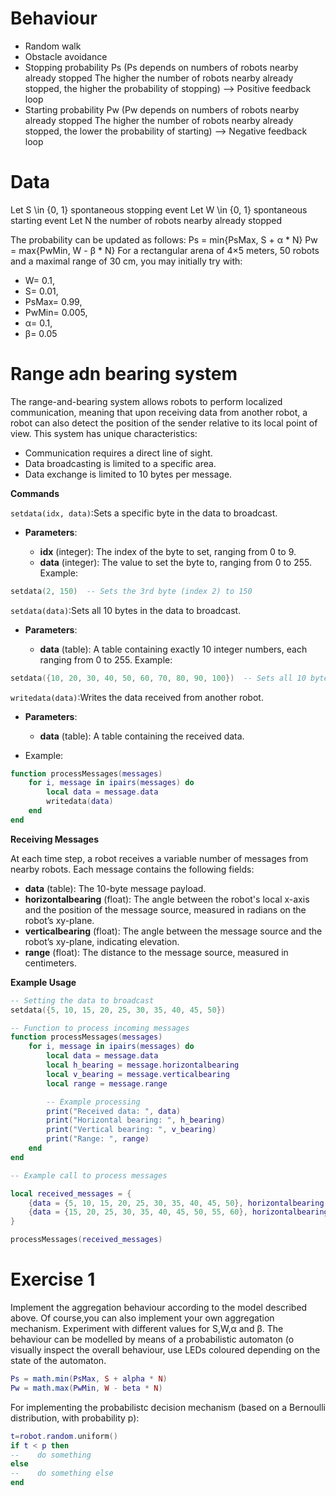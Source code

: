 # Behaviour

* Random walk 
* Obstacle avoidance
* Stopping probability Ps (Ps depends on numbers of robots nearby already stopped
  The higher the number of robots nearby already stopped, the higher the probability of stopping) --> Positive feedback loop
* Starting probability Pw (Pw depends on numbers of robots nearby already stopped
  The higher the number of robots nearby already stopped, the lower the probability of starting) --> Negative feedback loop

# Data

Let S \in {0, 1} spontaneous stopping event
Let W \in {0, 1} spontaneous starting event
Let N the number of robots nearby already stopped

The probability can be updated as follows:
Ps = min{PsMax, S + α * N}
Pw = max{PwMin, W - β * N}
For a rectangular arena of 4×5 meters, 50 robots and a maximal range of 30 cm, you may initially try with:
- W= 0.1,
- S= 0.01,
- PsMax= 0.99,
- PwMin= 0.005,
- α= 0.1,
- β= 0.05

# Range adn bearing system
The range-and-bearing system allows robots to perform localized communication, meaning that upon receiving data from 
another robot, a robot can also detect the position of the sender relative to its local point of view. This system has unique characteristics:

* Communication requires a direct line of sight.
* Data broadcasting is limited to a specific area.
* Data exchange is limited to 10 bytes per message.

**Commands**

`setdata(idx, data)`:Sets a specific byte in the data to broadcast.

* **Parameters**:

  * **idx** (integer): The index of the byte to set, ranging from 0 to 9.
  * **data** (integer): The value to set the byte to, ranging from 0 to 255.
  Example:

```LUA
setdata(2, 150)  -- Sets the 3rd byte (index 2) to 150
```
`setdata(data)`:Sets all 10 bytes in the data to broadcast.

* **Parameters**:

  * **data** (table): A table containing exactly 10 integer numbers, each ranging from 0 to 255.
  Example:

```LUA
setdata({10, 20, 30, 40, 50, 60, 70, 80, 90, 100})  -- Sets all 10 bytes
```

`writedata(data)`:Writes the data received from another robot.

* **Parameters**:

  * **data** (table): A table containing the received data.
* Example:

```LUA
function processMessages(messages)
    for i, message in ipairs(messages) do
        local data = message.data
        writedata(data)
    end
end
```

**Receiving Messages**

At each time step, a robot receives a variable number of messages from nearby robots. Each message contains the following fields:

* **data** (table): The 10-byte message payload.
* **horizontalbearing** (float): The angle between the robot's local x-axis and the position of the message source, measured in radians on the robot’s xy-plane.
* **verticalbearing** (float): The angle between the message source and the robot’s xy-plane, indicating elevation.
* **range** (float): The distance to the message source, measured in centimeters.

**Example Usage**

```lua
-- Setting the data to broadcast
setdata({5, 10, 15, 20, 25, 30, 35, 40, 45, 50})

-- Function to process incoming messages
function processMessages(messages)
    for i, message in ipairs(messages) do
        local data = message.data
        local h_bearing = message.horizontalbearing
        local v_bearing = message.verticalbearing
        local range = message.range

        -- Example processing
        print("Received data: ", data)
        print("Horizontal bearing: ", h_bearing)
        print("Vertical bearing: ", v_bearing)
        print("Range: ", range)
    end
end

-- Example call to process messages

local received_messages = {
    {data = {5, 10, 15, 20, 25, 30, 35, 40, 45, 50}, horizontalbearing = 0.5, verticalbearing = 0.1, range = 100},
    {data = {15, 20, 25, 30, 35, 40, 45, 50, 55, 60}, horizontalbearing = 1.2, verticalbearing = 0.3, range = 150}
}

processMessages(received_messages)
```


# Exercise 1

Implement the aggregation behaviour according to the model described above.  Of course,you can also implement your
own aggregation mechanism. Experiment with different values
for S,W,α and β.  The behaviour can be modelled by means of 
a probabilistic automaton (o visually inspect the overall behaviour, use LEDs coloured depending on the state of the automaton.
```lua
Ps = math.min(PsMax, S + alpha * N)
Pw = math.max(PwMin, W - beta * N)
```
For implementing the probabilistc decision mechanism (based on a Bernoulli distribution, with probability p):
```lua
t=robot.random.uniform()
if t < p then
--    do something
else 
--    do something else
end
```